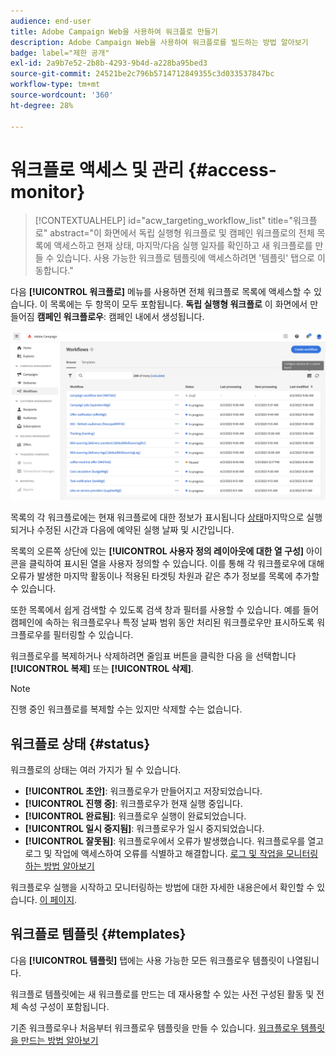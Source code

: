 ```yaml
---
audience: end-user
title: Adobe Campaign Web을 사용하여 워크플로 만들기
description: Adobe Campaign Web을 사용하여 워크플로를 빌드하는 방법 알아보기
badge: label="제한 공개"
exl-id: 2a9b7e52-2b8b-4293-9b4d-a228ba95bed3
source-git-commit: 24521be2c796b5714712849355c3d033537847bc
workflow-type: tm+mt
source-wordcount: '360'
ht-degree: 28%

---
```


# 워크플로 액세스 및 관리 {#access-monitor}

>[!CONTEXTUALHELP]
>id="acw_targeting_workflow_list"
>title="워크플로"
>abstract="이 화면에서 독립 실행형 워크플로 및 캠페인 워크플로의 전체 목록에 액세스하고 현재 상태, 마지막/다음 실행 일자를 확인하고 새 워크플로를 만들 수 있습니다. 사용 가능한 워크플로 템플릿에 액세스하려면 &#39;템플릿&#39; 탭으로 이동합니다."

다음 **[!UICONTROL 워크플로]** 메뉴를 사용하면 전체 워크플로 목록에 액세스할 수 있습니다. 이 목록에는 두 항목이 모두 포함됩니다. **독립 실행형 워크플로** 이 화면에서 만들어짐 **캠페인 워크플로우**: 캠페인 내에서 생성됩니다.

![](assets/workflow-list.png)

목록의 각 워크플로에는 현재 워크플로에 대한 정보가 표시됩니다 [상태](#status)마지막으로 실행되거나 수정된 시간과 다음에 예약된 실행 날짜 및 시간입니다.

목록의 오른쪽 상단에 있는 **[!UICONTROL 사용자 정의 레이아웃에 대한 열 구성]** 아이콘을 클릭하여 표시된 열을 사용자 정의할 수 있습니다. 이를 통해 각 워크플로우에 대해 오류가 발생한 마지막 활동이나 적용된 타겟팅 차원과 같은 추가 정보를 목록에 추가할 수 있습니다.

또한 목록에서 쉽게 검색할 수 있도록 검색 창과 필터를 사용할 수 있습니다. 예를 들어 캠페인에 속하는 워크플로우나 특정 날짜 범위 동안 처리된 워크플로우만 표시하도록 워크플로우를 필터링할 수 있습니다.

워크플로우를 복제하거나 삭제하려면 줄임표 버튼을 클릭한 다음 을 선택합니다 **[!UICONTROL 복제]** 또는 **[!UICONTROL 삭제]**.

>[!NOTE]
>
>진행 중인 워크플로를 복제할 수는 있지만 삭제할 수는 없습니다.

## 워크플로 상태 {#status}

워크플로의 상태는 여러 가지가 될 수 있습니다.

* **[!UICONTROL 초안]**: 워크플로우가 만들어지고 저장되었습니다.
* **[!UICONTROL 진행 중]**: 워크플로우가 현재 실행 중입니다.
* **[!UICONTROL 완료됨]**: 워크플로우 실행이 완료되었습니다.
* **[!UICONTROL 일시 중지됨]**: 워크플로우가 일시 중지되었습니다.
* **[!UICONTROL 잘못됨]**: 워크플로우에서 오류가 발생했습니다. 워크플로우를 열고 로그 및 작업에 액세스하여 오류를 식별하고 해결합니다. [로그 및 작업을 모니터링하는 방법 알아보기](start-monitor-workflows.md#logs-tasks)

워크플로우 실행을 시작하고 모니터링하는 방법에 대한 자세한 내용은에서 확인할 수 있습니다. [이 페이지](start-monitor-workflows.md).

## 워크플로 템플릿 {#templates}

다음 **[!UICONTROL 템플릿]** 탭에는 사용 가능한 모든 워크플로우 템플릿이 나열됩니다.

워크플로 템플릿에는 새 워크플로를 만드는 데 재사용할 수 있는 사전 구성된 활동 및 전체 속성 구성이 포함됩니다.

기존 워크플로우나 처음부터 워크플로우 템플릿을 만들 수 있습니다. [워크플로우 템플릿을 만드는 방법 알아보기](create-workflow.md#workflow-templates)
